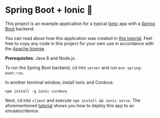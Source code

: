 # Spring Boot + Ionic 🍻

This project is an example application for a typical [Ionic](https://ionicframework.com/) app with a [Spring Boot](https://projects.spring.io/spring-boot/) backend.

You can read about how this application was created in [this tutorial](http://developer.okta.com/blog/2017/05/17/develop-a-mobile-app-with-ionic-and-spring-boot). Feel free to copy any code in this project for your own use in accordance with the [Apache license](LICENSE).

**Prerequisites**: Java 8 and Node.js.

To run the Spring Boot backend, cd into `server` and run `mvn spring-boot:run`.

In another terminal window, install Ionic and Cordova.

```
npm install -g ionic cordova
```

Next, cd into `client` and execute `npm install && ionic serve`. The aforementioned [tutorial](http://developer.okta.com/blog/2017/05/17/develop-a-mobile-app-with-ionic-and-spring-boot) shows you how to deploy this app to an emulator/device. 
